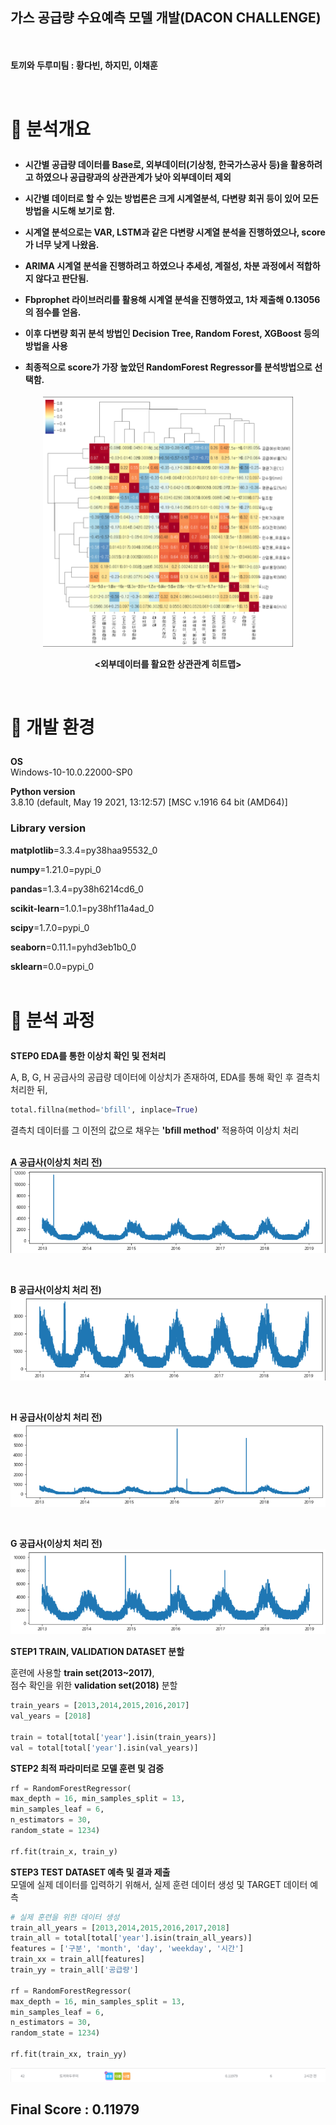 <div>
 <h2> 

 __가스 공급량 수요예측 모델 개발(DACON CHALLENGE)__   
 </h2>

<br>

__토끼와 두루미팀 : 황다빈, 하지민, 이채훈__

<br>
<h1>

📃 **분석개요**
</h1>
<h4>

- 시간별 공급량 데이터를 Base로, 외부데이터(기상청, 한국가스공사 등)을 활용하려고 하였으나 공급량과의 상관관계가 낮아 외부데이터 제외 <br>

- 시간별 데이터로 할 수 있는 방법론은 크게 시계열분석, 다변량 회귀 등이 있어 모든 방법을 시도해 보기로 함.
 
- 시계열 분석으로는 VAR, LSTM과 같은 다변량 시계열 분석을 진행하였으나, score가 너무 낮게 나왔음.<br>

- ARIMA 시계열 분석을 진행하려고 하였으나 추세성, 계절성, 차분 과정에서 적합하지 않다고 판단됨.<br>

- Fbprophet 라이브러리를 활용해 시계열 분석을 진행하였고, 1차 제출해 0.13056의 점수를 얻음.<Br>

- 이후 다변량 회귀 분석 방법인 Decision Tree, Random Forest, XGBoost 등의 방법을 사용

 - 최종적으로 score가 가장 높았던 RandomForest Regressor를 분석방법으로 선택함.<br>



</h4>
<div align='center'>
<img src="10.png" width="400" height="400">
<br>

**<외부데이터를 활요한 상관관계 히트맵>**






</h3>
</div>
<br>
<h1>

**📃 개발 환경**
</h1>

**OS**
<br> 
Windows-10-10.0.22000-SP0
<br>

**Python version**
<br>
 3.8.10 (default, May 19 2021, 13:12:57) [MSC v.1916 64 bit (AMD64)]
<br>

<h3>

**Library version**
</h3>

**matplotlib**=3.3.4=py38haa95532_0
<br>

**numpy**=1.21.0=pypi_0
<br>

**pandas**=1.3.4=py38h6214cd6_0
<br>




**scikit-learn**=1.0.1=py38hf11a4ad_0
<br>

**scipy**=1.7.0=pypi_0
<br>

**seaborn**=0.11.1=pyhd3eb1b0_0
<br>

**sklearn**=0.0=pypi_0
<br>
<br>

<h1>

**📃 분석 과정**
</h1>

**STEP0 EDA를 통한 이상치 확인 및 전처리**
<br>

A, B, G, H 공급사의 공급량 데이터에 이상치가 존재하여, EDA를 통해 확인 후 결측치 처리한 뒤, 
```python
total.fillna(method='bfill', inplace=True)
```
결측치 데이터를 그 이전의 값으로 채우는 
**'bfill method'**
적용하여 이상치 처리
<br>
<br>

**A 공급사(이상치 처리 전)**<br>
<img src="A.png">

<br>

**B 공급사(이상치 처리 전)**
<br>
<img src="B.png">

<br>

**H 공급사(이상치 처리 전)**
<br>
<img src="H.png">

<br>

**G 공급사(이상치 처리 전)**
<br>
<img src="G.png">

**STEP1 TRAIN, VALIDATION DATASET 분할**

훈련에 사용할 **train set(2013~2017)**, 
<br> 
점수 확인을 위한 **validation set(2018)** 
분할 
```python
train_years = [2013,2014,2015,2016,2017]
val_years = [2018]

train = total[total['year'].isin(train_years)]
val = total[total['year'].isin(val_years)]
```

**STEP2 최적 파라미터로 모델 훈련 및 검증**<br>

```python
rf = RandomForestRegressor(
max_depth = 16, min_samples_split = 13, 
min_samples_leaf = 6, 
n_estimators = 30, 
random_state = 1234)

rf.fit(train_x, train_y)
```

**STEP3 TEST DATASET 예측 및 결과 제출**<br>
모델에 실제 데이터를 입력하기 위해서, 실제 훈련 데이터 생성 및 TARGET 데이터 예측
<br>
```python
# 실제 훈련을 위한 데이터 생성
train_all_years = [2013,2014,2015,2016,2017,2018]
train_all = total[total['year'].isin(train_all_years)]
features = ['구분', 'month', 'day', 'weekday', '시간']
train_xx = train_all[features]
train_yy = train_all['공급량']

rf = RandomForestRegressor(
max_depth = 16, min_samples_split = 13, 
min_samples_leaf = 6, 
n_estimators = 30, 
random_state = 1234)

rf.fit(train_xx, train_yy)
```
<img src="9.png">
<h2>

**Final Score : 0.11979**
</h2>
<br>
</div>



